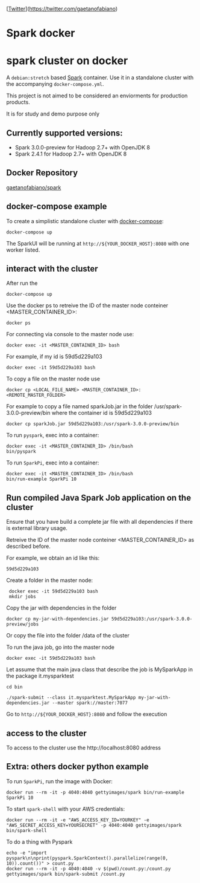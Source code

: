[[Twitter](https://img.shields.io/twitter/follow/BigData_Europe.svg?style=social)](https://twitter.com/gaetanofabiano)
# Spark docker
# spark cluster on docker

A `debian:stretch` based [Spark](http://spark.apache.org) container. 
Use it in a standalone cluster with the accompanying `docker-compose.yml`.

This project is not aimed to be considered an enviorments for production products. 

It is for study and demo purpose only

## Currently supported versions:
* Spark 3.0.0-preview for Hadoop 2.7+ with OpenJDK 8
* Spark 2.4.1 for Hadoop 2.7+ with OpenJDK 8

## Docker Repository

[gaetanofabiano/spark](https://hub.docker.com/r/gaetanofabiano/spark)


## docker-compose example

To create a simplistic standalone cluster with [docker-compose](http://docs.docker.com/compose):

    docker-compose up

The SparkUI will be running at `http://${YOUR_DOCKER_HOST}:8080` with one worker listed. 

## interact with the cluster

After run the 

    docker-compose up

Use the docker ps to retreive the ID of the master node conteiner <MASTER_CONTAINER_ID>:

    docker ps

For connecting via console to the master node use:

    docker exec -it <MASTER_CONTAINER_ID> bash

For example, if my id is 59d5d229a103

    docker exec -it 59d5d229a103 bash

To copy a file on the master node use

    docker cp <LOCAL_FILE_NAME> <MASTER_CONTAINER_ID>:<REMOTE_MASTER_FOLDER>

For example to copy a file named sparkJob.jar in the folder /usr/spark-3.0.0-preview/bin where the container id is 59d5d229a103

    docker cp sparkJob.jar 59d5d229a103:/usr/spark-3.0.0-preview/bin

To run `pyspark`, exec into a container:

    docker exec -it <MASTER_CONTAINER_ID> /bin/bash
    bin/pyspark

To run `SparkPi`, exec into a container:

    docker exec -it <MASTER_CONTAINER_ID> /bin/bash
    bin/run-example SparkPi 10

## Run compiled Java Spark Job application on the cluster

Ensure that you have build a complete jar file with all dependencies if there is external library usage.

Retreive the ID of the master node conteiner <MASTER_CONTAINER_ID> as described before.

For example, we obtain an id like this:

    59d5d229a103

Create a folder in the master node:

     docker exec -it 59d5d229a103 bash
     mkdir jobs

Copy the jar with dependencies in the folder

    docker cp my-jar-with-dependencies.jar 59d5d229a103:/usr/spark-3.0.0-preview/jobs  
    
Or copy the file into the folder /data of the cluster

To run the java job, go into the master node

    docker exec -it 59d5d229a103 bash

Let assume that the main java class that describe the job is MySparkApp in the package it.mysparktest

    cd bin

    ./spark-submit --class it.mysparktest.MySparkApp my-jar-with-dependencies.jar --master spark://master:7077

Go to `http://${YOUR_DOCKER_HOST}:8080` and follow the execution


## access to the cluster

To access to the cluster use the http://localhost:8080 address


## Extra: others docker python example

To run `SparkPi`, run the image with Docker:

    docker run --rm -it -p 4040:4040 gettyimages/spark bin/run-example SparkPi 10

To start `spark-shell` with your AWS credentials:

    docker run --rm -it -e "AWS_ACCESS_KEY_ID=YOURKEY" -e "AWS_SECRET_ACCESS_KEY=YOURSECRET" -p 4040:4040 gettyimages/spark bin/spark-shell

To do a thing with Pyspark

    echo -e "import pyspark\n\nprint(pyspark.SparkContext().parallelize(range(0, 10)).count())" > count.py
    docker run --rm -it -p 4040:4040 -v $(pwd)/count.py:/count.py gettyimages/spark bin/spark-submit /count.py



